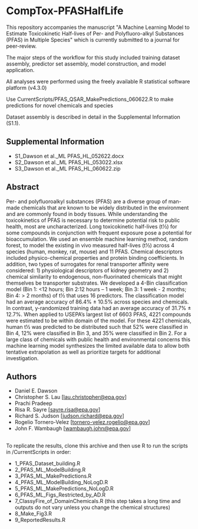 # CompTox-PFASHalfLife

This repository accompanies the manuscript "A Machine Learning Model to Estimate Toxicokinetic Half-lives of Per- and Polyfluoro-alkyl Substances (PFAS) in Multiple Species" which is currently submitted to a journal for peer-review.

The major steps of the workflow for this study included training dataset assembly, predictor set assembly, model construction, and model application.

All analyses were performed using the freely available R statistical software platform (v4.3.0)

Use CurrentScripts/PFAS_QSAR_MakePredictions_060622.R to make predictions for novel chemicals and species

Dataset assembly is described in detail in the Supplemental Information (S1.1). 

## Supplemental Information

* S1_Dawson et al._ML PFAS_HL_052622.docx
* S2_Dawson et al._ML PFAS_HL_053022.xlsx
* S3_Dawson et al._ML PFAS_HL_060622.zip

## Abstract

Per- and polyfluoroalkyl substances (PFAS) are a diverse group of man-made chemicals that are known to be widely distributed in the environment and are commonly found in body tissues. While understanding the toxicokinetics of PFAS is necessary to determine potential risk to public health, most are uncharacterized. Long toxicokinetic half-lives (t½) for some compounds in conjunction with frequent exposure pose a potential for bioaccumulation. We used an ensemble machine learning method, random forest, to model the existing in vivo measured half-lives (t½) across 4 species (human, monkey, rat, mouse) and 11 PFAS. Chemical descriptors included physico-chemical properties and protein binding coefficients. In addition, two types of surrogates for renal transporter affinity were considered: 1) physiological descriptors of kidney geometry and 2) chemical similarity to endogenous, non-fluorinated chemicals that might themselves be transporter substrates. We developed a 4-Bin classification model (Bin 1: <12 hours; Bin 2:12 hours – 1 week; Bin 3: 1 week - 2 months; Bin 4: > 2 months) of t½ that uses 16 predictors. The classification model had an average accuracy of 86.4% ± 10.5% across species and chemicals.  In contrast, y-randomized training data had an average accuracy of 31.7% ± 12.7%. When applied to USEPA’s largest list of 6603 PFAS, 4221 compounds were estimated to be within domain of the model. For these 4221 chemicals, human t½ was predicted to be distributed such that 52% were classified in Bin 4, 12% were classified in Bin 3, and 35% were classified in Bin 2. For a large class of chemicals with public health and environmental concerns this machine learning model synthesizes the limited available data to allow both tentative extrapolation as well as prioritize targets for additional investigation.

## Authors

* Daniel E. Dawson
* Christopher S. Lau [lau.christopher@epa.gov]
* Prachi Pradeep
* Risa R. Sayre [sayre.risa@epa.gov]
* Richard S. Judson [judson.richard@epa.gov]
* Rogelio Tornero-Velez [tornero-velez.rogelio@epa.gov]
* John F. Wambaugh [wambaugh.john@epa.gov] 

##

To replicate the results, clone this archive and then use R to run the scripts
in /CurrentScripts in order:
* 1_PFAS_Dataset_building.R
* 2_PFAS_ML_ModelBuilding.R
* 3_PFAS_ML_MakePredictions.R
* 4_PFAS_ML_ModelBuilding_NoLogD.R
* 5_PFAS_ML_MakePredictions_NoLogD.R
* 6_PFAS_ML_Figs_Restricted_by_AD.R
* 7_ClassyFire_of_DomainChemicals.R  (this step takes a long time and outputs do not vary unless you change the chemical structures)
* 8_Make_Fig3.R
* 9_ReportedResults.R

